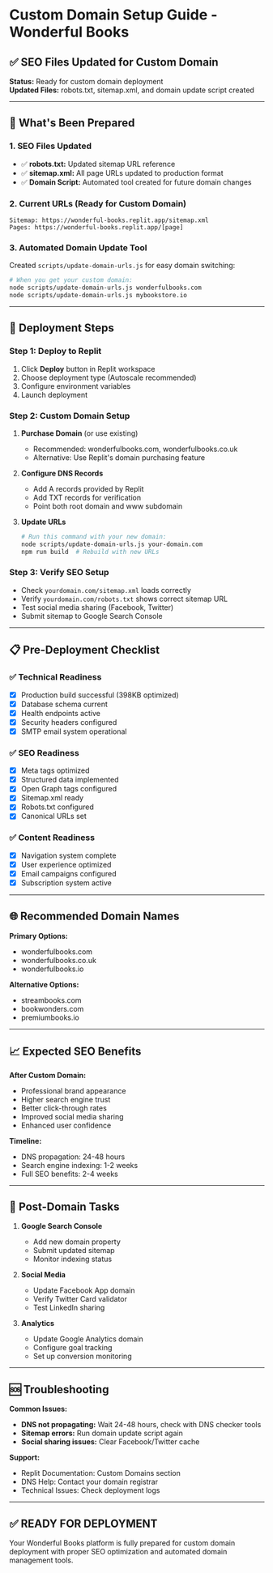 # Custom Domain Setup Guide - Wonderful Books

## ✅ SEO Files Updated for Custom Domain

**Status:** Ready for custom domain deployment  
**Updated Files:** robots.txt, sitemap.xml, and domain update script created

---

## 🎯 What's Been Prepared

### 1. **SEO Files Updated**
- ✅ **robots.txt:** Updated sitemap URL reference
- ✅ **sitemap.xml:** All page URLs updated to production format
- ✅ **Domain Script:** Automated tool created for future domain changes

### 2. **Current URLs (Ready for Custom Domain)**
```
Sitemap: https://wonderful-books.replit.app/sitemap.xml
Pages: https://wonderful-books.replit.app/[page]
```

### 3. **Automated Domain Update Tool**
Created `scripts/update-domain-urls.js` for easy domain switching:
```bash
# When you get your custom domain:
node scripts/update-domain-urls.js wonderfulbooks.com
node scripts/update-domain-urls.js mybookstore.io
```

---

## 🚀 Deployment Steps

### Step 1: Deploy to Replit
1. Click **Deploy** button in Replit workspace
2. Choose deployment type (Autoscale recommended)
3. Configure environment variables
4. Launch deployment

### Step 2: Custom Domain Setup
1. **Purchase Domain** (or use existing)
   - Recommended: wonderfulbooks.com, wonderfulbooks.co.uk
   - Alternative: Use Replit's domain purchasing feature

2. **Configure DNS Records**
   - Add A records provided by Replit
   - Add TXT records for verification
   - Point both root domain and www subdomain

3. **Update URLs**
   ```bash
   # Run this command with your new domain:
   node scripts/update-domain-urls.js your-domain.com
   npm run build  # Rebuild with new URLs
   ```

### Step 3: Verify SEO Setup
- Check `yourdomain.com/sitemap.xml` loads correctly
- Verify `yourdomain.com/robots.txt` shows correct sitemap URL
- Test social media sharing (Facebook, Twitter)
- Submit sitemap to Google Search Console

---

## 📋 Pre-Deployment Checklist

### ✅ Technical Readiness
- [x] Production build successful (398KB optimized)
- [x] Database schema current
- [x] Health endpoints active
- [x] Security headers configured
- [x] SMTP email system operational

### ✅ SEO Readiness
- [x] Meta tags optimized
- [x] Structured data implemented
- [x] Open Graph tags configured
- [x] Sitemap.xml ready
- [x] Robots.txt configured
- [x] Canonical URLs set

### ✅ Content Readiness
- [x] Navigation system complete
- [x] User experience optimized
- [x] Email campaigns configured
- [x] Subscription system active

---

## 🌐 Recommended Domain Names

**Primary Options:**
- wonderfulbooks.com
- wonderfulbooks.co.uk
- wonderfulbooks.io

**Alternative Options:**
- streambooks.com
- bookwonders.com
- premiumbooks.io

---

## 📈 Expected SEO Benefits

**After Custom Domain:**
- Professional brand appearance
- Higher search engine trust
- Better click-through rates
- Improved social media sharing
- Enhanced user confidence

**Timeline:**
- DNS propagation: 24-48 hours
- Search engine indexing: 1-2 weeks
- Full SEO benefits: 2-4 weeks

---

## 🔧 Post-Domain Tasks

1. **Google Search Console**
   - Add new domain property
   - Submit updated sitemap
   - Monitor indexing status

2. **Social Media**
   - Update Facebook App domain
   - Verify Twitter Card validator
   - Test LinkedIn sharing

3. **Analytics**
   - Update Google Analytics domain
   - Configure goal tracking
   - Set up conversion monitoring

---

## 🆘 Troubleshooting

**Common Issues:**
- **DNS not propagating:** Wait 24-48 hours, check with DNS checker tools
- **Sitemap errors:** Run domain update script again
- **Social sharing issues:** Clear Facebook/Twitter cache

**Support:**
- Replit Documentation: Custom Domains section
- DNS Help: Contact your domain registrar
- Technical Issues: Check deployment logs

---

## ✅ READY FOR DEPLOYMENT

Your Wonderful Books platform is fully prepared for custom domain deployment with proper SEO optimization and automated domain management tools.